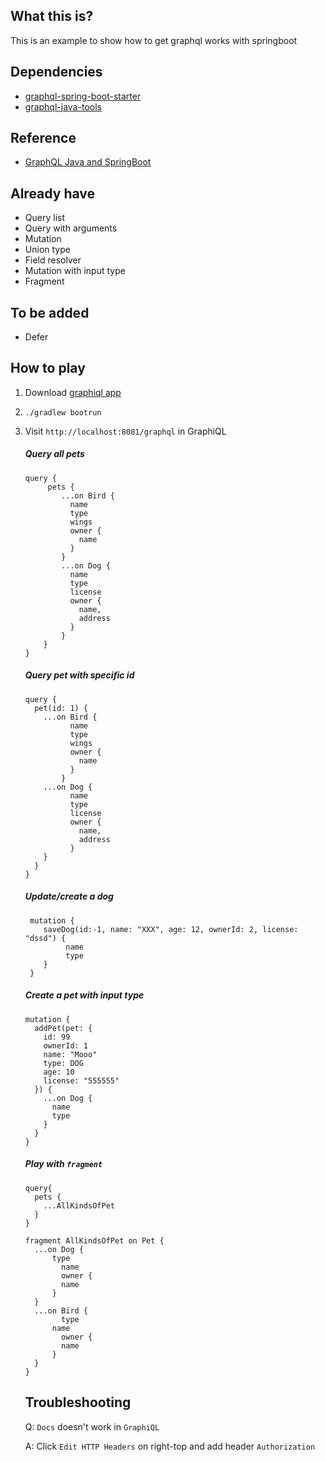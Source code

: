 ## What this is?
This is an example to show how to get graphql works with springboot

## Dependencies
- [graphql-spring-boot-starter](https://github.com/graphql-java-kickstart/graphql-spring-boot)
- [graphql-java-tools](https://github.com/graphql-java-kickstart/graphql-java-tools)

## Reference
- [GraphQL Java and SpringBoot](https://www.graphql-java.com/tutorials/getting-started-with-spring-boot/)

## Already have
- Query list
- Query with arguments
- Mutation
- Union type
- Field resolver
- Mutation with input type
- Fragment

## To be added
- Defer

## How to play
1. Download [graphiql app](https://electronjs.org/apps/graphiql)
2. `./gradlew bootrun`
3. Visit `http://localhost:8081/graphql` in GraphiQL
    ##### Query all pets
    ```
    query {
         pets {
            ...on Bird {
              name
              type
              wings
              owner {
                name
              }
            }
          	...on Dog {
              name
              type
              license
              owner {
                name,
                address
              }
            }
        }
    }
    ```
    ##### Query pet with specific id
    ```
    query {
      pet(id: 1) {
        ...on Bird {
              name
              type
              wings
              owner {
                name
              }
            }
        ...on Dog {
              name
              type
              license
              owner {
                name,
                address
              }
        }
      }
    }
    ```
    ##### Update/create a dog
    ```
     mutation {
     	saveDog(id:-1, name: "XXX", age: 12, ownerId: 2, license: "dssd") {
             name
             type
        }
     }
    ```
    ##### Create a pet with input type
    ```
    mutation {
      addPet(pet: {
        id: 99
        ownerId: 1
        name: "Mooo"
        type: DOG
        age: 10
        license: "555555"
      }) {
        ...on Dog {
          name
          type
        }
      }
    }
    ```
    ##### Play with `fragment`
    ```
    query{
      pets {
        ...AllKindsOfPet
      }
    }
    
    fragment AllKindsOfPet on Pet {
      ...on Dog {
          type
        	name
        	owner {
            name
          }
      }
      ...on Bird {
        	type
          name
        	owner {
            name
          }
      }
    }
    ```
    
    ## Troubleshooting
    >
    Q: `Docs` doesn't work in `GraphiQL`

    A: Click `Edit HTTP Headers` on right-top and add header `Authorization`
    
